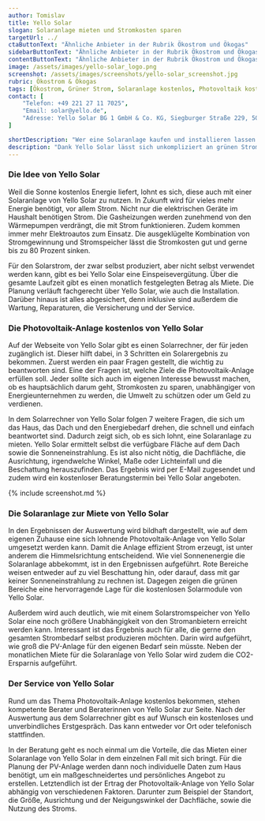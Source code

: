 ```yaml
---
author: Tomislav
title: Yello Solar
slogan: Solaranlage mieten und Stromkosten sparen
targetUrl: ../
ctaButtonText: "Ähnliche Anbieter in der Rubrik Ökostrom und Ökogas"
sidebarButtonText: "Ähnliche Anbieter in der Rubrik Ökostrom und Ökogas"
contentButtonText: "Ähnliche Anbieter in der Rubrik Ökostrom und Ökogas"
image: /assets/images/yello-solar_logo.png
screenshot: /assets/images/screenshots/yello-solar_screenshot.jpg
rubric: Ökostrom & Ökogas
tags: [Ökostrom, Grüner Strom, Solaranlage kostenlos, Photovoltaik kostenlos, Solaranlage mieten, PV-Anlage mieten]
contact: [
    "Telefon: +49 221 27 11 7025",
    "Email: solar@yello.de",
    "Adresse: Yello Solar BG 1 GmbH & Co. KG, Siegburger Straße 229, 50679 Köln"
]

shortDescription: "Wer eine Solaranlage kaufen und installieren lassen möchte, muss erst viel Geld in die Hand nehmen und Zeit sowie Arbeit hineinstecken. Einfacher ist es, eine Solaranlage zu mieten."
description: "Dank Yello Solar lässt sich unkompliziert an grünen Strom aus der eigenen Produktion kommen. Der Strom kann entweder selbst genutzt, gespeichert, oder ins Netz eingespeist werden. Genau genommen ist es deshalb eigentlich eine Pacht, denn die Stromerträge der Anlage können von denen, die sie pachten, selbstbestimmt verwendet werden. Dabei ist nicht nur die Solaranlage kostenlos, Yello Solar stellt auch Berater und Beraterinnen zur Seite, um die optimale Ausstattung zu erhalten. Während der Laufzeit ist außerdem immer ein Ansprechpartner an der Seite. Die Leistung der PV-Anlage wird überwacht und im Schadensfall repariert. Den Betrag für die Miete können alle Interessierten auf der Webseite berechnen lassen."
---
```


### Die Idee von Yello Solar

Weil die Sonne kostenlos Energie liefert, lohnt es sich, diese auch mit einer Solaranlage von Yello Solar zu nutzen. In Zukunft wird für vieles mehr Energie benötigt, vor allem Strom. Nicht nur die elektrischen Geräte im Haushalt benötigen Strom. Die Gasheizungen werden zunehmend von den Wärmepumpen verdrängt, die mit Strom funktionieren. Zudem kommen immer mehr Elektroautos zum Einsatz. Die ausgeklügelte Kombination von Stromgewinnung und Stromspeicher lässt die Stromkosten gut und gerne bis zu 80 Prozent sinken.

Für den Solarstrom, der zwar selbst produziert, aber nicht selbst verwendet werden kann, gibt es bei Yello Solar eine Einspeisevergütung. Über die gesamte Laufzeit gibt es einen monatlich festgelegten Betrag als Miete. Die Planung verläuft fachgerecht über Yello Solar, wie auch die Installation. Darüber hinaus ist alles abgesichert, denn inklusive sind außerdem die Wartung, Reparaturen, die Versicherung und der Service.

### Die Photovoltaik-Anlage kostenlos von Yello Solar

Auf der Webseite von Yello Solar gibt es einen Solarrechner, der für jeden zugänglich ist. Dieser hilft dabei, in 3 Schritten ein Solarergebnis zu bekommen. Zuerst werden ein paar Fragen gestellt, die wichtig zu beantworten sind. Eine der Fragen ist, welche Ziele die Photovoltaik-Anlage erfüllen soll. Jeder sollte sich auch im eigenen Interesse bewusst machen, ob es hauptsächlich darum geht, Stromkosten zu sparen, unabhängiger von Energieunternehmen zu werden, die Umwelt zu schützen oder um Geld zu verdienen.

In dem Solarrechner von Yello Solar folgen 7 weitere Fragen, die sich um das Haus, das Dach und den Energiebedarf drehen, die schnell und einfach beantwortet sind. Dadurch zeigt sich, ob es sich lohnt, eine Solaranlage zu mieten. Yello Solar ermittelt selbst die verfügbare Fläche auf dem Dach sowie die Sonneneinstrahlung. Es ist also nicht nötig, die Dachfläche, die Ausrichtung, irgendwelche Winkel, Maße oder Lichteinfall und die Beschattung herauszufinden. Das Ergebnis wird per E-Mail zugesendet und zudem wird ein kostenloser Beratungstermin bei Yello Solar angeboten.

{% include screenshot.md %}

### Die Solaranlage zur Miete von Yello Solar

In den Ergebnissen der Auswertung wird bildhaft dargestellt, wie auf dem eigenen Zuhause eine sich lohnende Photovoltaik-Anlage von Yello Solar umgesetzt werden kann. Damit die Anlage effizient Strom erzeugt, ist unter anderem die Himmelsrichtung entscheidend. Wie viel Sonnenenergie die Solaranlage abbekommt, ist in den Ergebnissen aufgeführt. Rote Bereiche weisen entweder auf zu viel Beschattung hin, oder darauf, dass mit gar keiner Sonneneinstrahlung zu rechnen ist. Dagegen zeigen die grünen Bereiche eine hervorragende Lage für die kostenlosen Solarmodule von Yello Solar.

Außerdem wird auch deutlich, wie mit einem Solarstromspeicher von Yello Solar eine noch größere Unabhängigkeit von den Stromanbietern erreicht werden kann. Interessant ist das Ergebnis auch für alle, die gerne den gesamten Strombedarf selbst produzieren möchten. Darin wird aufgeführt, wie groß die PV-Anlage für den eigenen Bedarf sein müsste. Neben der monatlichen Miete für die Solaranlage von Yello Solar wird zudem die CO2-Ersparnis aufgeführt.

### Der Service von Yello Solar

Rund um das Thema Photovoltaik-Anlage kostenlos bekommen, stehen kompetente Berater und Beraterinnen von Yello Solar zur Seite. Nach der Auswertung aus dem Solarrechner gibt es auf Wunsch ein kostenloses und unverbindliches Erstgespräch. Das kann entweder vor Ort oder telefonisch stattfinden.

In der Beratung geht es noch einmal um die Vorteile, die das Mieten einer Solaranlage von Yello Solar in dem einzelnen Fall mit sich bringt. Für die Planung der PV-Anlage werden dann noch individuelle Daten zum Haus benötigt, um ein maßgeschneidertes und persönliches Angebot zu erstellen. Letztendlich ist der Ertrag der Photovoltaik-Anlage von Yello Solar abhängig von verschiedenen Faktoren. Darunter zum Beispiel der Standort, die Größe, Ausrichtung und der Neigungswinkel der Dachfläche, sowie die Nutzung des Stroms.
